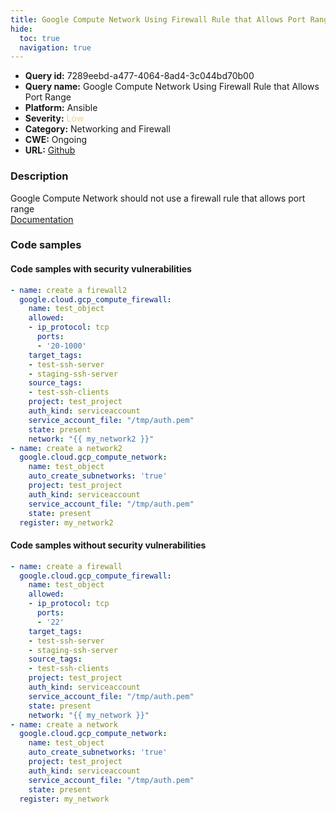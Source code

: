 ```yaml
---
title: Google Compute Network Using Firewall Rule that Allows Port Range
hide:
  toc: true
  navigation: true
---
```


<style>
  .highlight .hll {
    background-color: #ff171742;
  }
  .md-content {
    max-width: 1100px;
    margin: 0 auto;
  }
</style>

-   **Query id:** 7289eebd-a477-4064-8ad4-3c044bd70b00
-   **Query name:** Google Compute Network Using Firewall Rule that Allows Port Range
-   **Platform:** Ansible
-   **Severity:** <span style="color:#edd57e">Low</span>
-   **Category:** Networking and Firewall
-   **CWE:** Ongoing
-   **URL:** [Github](https://github.com/Checkmarx/kics/tree/master/assets/queries/ansible/gcp/google_compute_network_using_firewall_allows_port_range)

### Description
Google Compute Network should not use a firewall rule that allows port range<br>
[Documentation](https://docs.ansible.com/ansible/latest/collections/google/cloud/gcp_compute_firewall_module.html#parameter-allowed)

### Code samples
#### Code samples with security vulnerabilities
```yaml title="Positive test num. 1 - yaml file" hl_lines="19"
- name: create a firewall2
  google.cloud.gcp_compute_firewall:
    name: test_object
    allowed:
    - ip_protocol: tcp
      ports:
      - '20-1000'
    target_tags:
    - test-ssh-server
    - staging-ssh-server
    source_tags:
    - test-ssh-clients
    project: test_project
    auth_kind: serviceaccount
    service_account_file: "/tmp/auth.pem"
    state: present
    network: "{{ my_network2 }}"
- name: create a network2
  google.cloud.gcp_compute_network:
    name: test_object
    auto_create_subnetworks: 'true'
    project: test_project
    auth_kind: serviceaccount
    service_account_file: "/tmp/auth.pem"
    state: present
  register: my_network2

```


#### Code samples without security vulnerabilities
```yaml title="Negative test num. 1 - yaml file"
- name: create a firewall
  google.cloud.gcp_compute_firewall:
    name: test_object
    allowed:
    - ip_protocol: tcp
      ports:
      - '22'
    target_tags:
    - test-ssh-server
    - staging-ssh-server
    source_tags:
    - test-ssh-clients
    project: test_project
    auth_kind: serviceaccount
    service_account_file: "/tmp/auth.pem"
    state: present
    network: "{{ my_network }}"
- name: create a network
  google.cloud.gcp_compute_network:
    name: test_object
    auto_create_subnetworks: 'true'
    project: test_project
    auth_kind: serviceaccount
    service_account_file: "/tmp/auth.pem"
    state: present
  register: my_network

```

